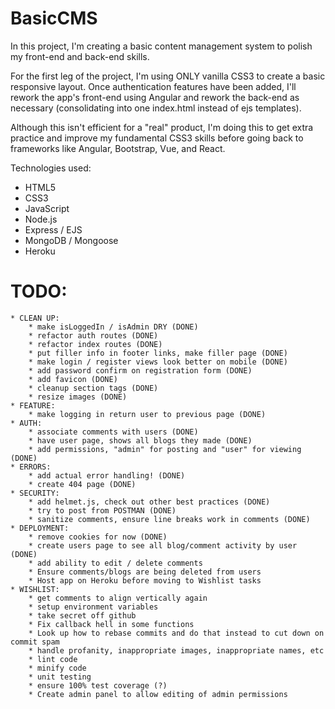 # BasicCMS

In this project, I'm creating a basic content management system to polish my front-end and back-end skills.

For the first leg of the project, I'm using ONLY vanilla CSS3 to create a basic responsive layout. Once authentication features have been added, I'll rework the app's front-end using Angular and rework the back-end as necessary (consolidating into one index.html instead of ejs templates).

Although this isn't efficient for a "real" product, I'm doing this to get extra practice and improve my fundamental CSS3 skills before going back to frameworks like Angular, Bootstrap, Vue, and React.

Technologies used:
* HTML5
* CSS3
* JavaScript
* Node.js
* Express / EJS
* MongoDB / Mongoose
* Heroku

# TODO:
	* CLEAN UP:
		* make isLoggedIn / isAdmin DRY (DONE)
		* refactor auth routes (DONE)
		* refactor index routes (DONE)
		* put filler info in footer links, make filler page (DONE)
		* make login / register views look better on mobile (DONE)
		* add password confirm on registration form (DONE)
		* add favicon (DONE)
		* cleanup section tags (DONE)
		* resize images (DONE)
	* FEATURE:
		* make logging in return user to previous page (DONE)
	* AUTH:
		* associate comments with users (DONE)
		* have user page, shows all blogs they made (DONE)
		* add permissions, "admin" for posting and "user" for viewing (DONE)
	* ERRORS:
		* add actual error handling! (DONE)
		* create 404 page (DONE)
	* SECURITY:
		* add helmet.js, check out other best practices (DONE)
		* try to post from POSTMAN (DONE)
		* sanitize comments, ensure line breaks work in comments (DONE)
	* DEPLOYMENT:
		* remove cookies for now (DONE)
		* create users page to see all blog/comment activity by user (DONE)
		* add ability to edit / delete comments
		* Ensure comments/blogs are being deleted from users
		* Host app on Heroku before moving to Wishlist tasks
	* WISHLIST:
		* get comments to align vertically again
		* setup environment variables
		* take secret off github
		* Fix callback hell in some functions
		* Look up how to rebase commits and do that instead to cut down on commit spam
		* handle profanity, inappropriate images, inappropriate names, etc
		* lint code
		* minify code
		* unit testing
		* ensure 100% test coverage (?)
		* Create admin panel to allow editing of admin permissions